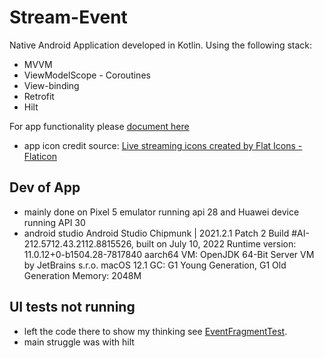 # Stream-Event

Native Android Application developed in Kotlin.
Using the following stack:
- MVVM
- ViewModelScope - Coroutines
- View-binding
- Retrofit
- Hilt

For app functionality please [document here](./Android_Assessment.pdf)

- app icon credit source: [Live streaming icons created by Flat Icons - Flaticon](https://www.flaticon.com/free-icons/live-streaming)

## Dev of App
- mainly done on Pixel 5 emulator running api 28 and Huawei device running API 30
- android studio Android Studio Chipmunk | 2021.2.1 Patch 2
  Build #AI-212.5712.43.2112.8815526, built on July 10, 2022
  Runtime version: 11.0.12+0-b1504.28-7817840 aarch64
  VM: OpenJDK 64-Bit Server VM by JetBrains s.r.o.
  macOS 12.1
  GC: G1 Young Generation, G1 Old Generation
  Memory: 2048M
 
## UI tests not running
- left the code there to show my thinking see [EventFragmentTest](app/src/androidTest/java/com/example/streamevent/view/ScheduleFragmentTest.kt).
- main struggle was with hilt

